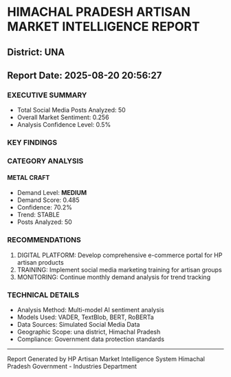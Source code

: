 # HIMACHAL PRADESH ARTISAN MARKET INTELLIGENCE REPORT
## District: UNA
## Report Date: 2025-08-20 20:56:27

### EXECUTIVE SUMMARY
- Total Social Media Posts Analyzed: 50
- Overall Market Sentiment: 0.256
- Analysis Confidence Level: 0.5%

### KEY FINDINGS

### CATEGORY ANALYSIS

#### METAL CRAFT
- Demand Level: **MEDIUM**
- Demand Score: 0.485
- Confidence: 70.2%
- Trend: STABLE
- Posts Analyzed: 50

### RECOMMENDATIONS
1. DIGITAL PLATFORM: Develop comprehensive e-commerce portal for HP artisan products
2. TRAINING: Implement social media marketing training for artisan groups
3. MONITORING: Continue monthly demand analysis for trend tracking

### TECHNICAL DETAILS
- Analysis Method: Multi-model AI sentiment analysis
- Models Used: VADER, TextBlob, BERT, RoBERTa
- Data Sources: Simulated Social Media Data
- Geographic Scope: una district, Himachal Pradesh
- Compliance: Government data protection standards

---
Report Generated by HP Artisan Market Intelligence System
Himachal Pradesh Government - Industries Department
